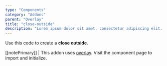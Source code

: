 ```yaml
---
type: "Components"
category: "Addons"
parent: "Overlay"
title: "close-outside"
description: "Lorem ipsum dolor sit amet, consectetur adipiscing elit. Nunc tempus laoreet leo sit amet iaculis."
---
```


Use this code to create a **close outside**.

[[notePrimary]]
| This addon uses [overlay](/components/core/overlay). Visit the component page to import and initialize.

<demo>
  <demovanilla src="vanilla/components/addons/overlay-close-outside">
  </demovanilla>
</demo>
